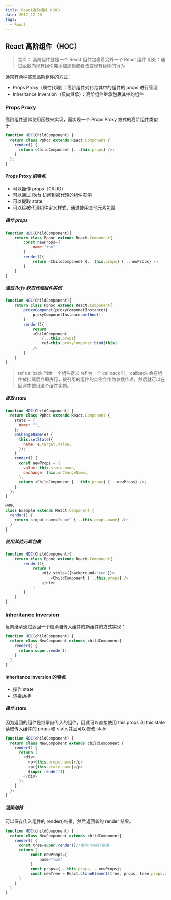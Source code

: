```yaml
---
title: React高价组件（HOC）
date: 2017-12-20
tags:
  - React
---
```


## React 高阶组件（HOC）

> 含义： 高阶组件就是一个 React 组件包裹着另外一个 React 组件
> 用处：通过函数向现有组件类添加逻辑或者改变现有组件的行为

通常有两种实现高阶组件的方式：

- Props Proxy（属性代理）：高阶组件对传给其中的组件的 props 进行管理
- Inheritance Inversion（反向继承）：高阶组件继承包裹其中的组件

### Props Proxy

高阶组件通常使用函数来实现，而实现一个 Props Proxy 方式的高阶组件类似于：

```javascript
function HOC(ChildComponent) {
  return class Pphoc extends React.Component {
    render() {
      return <ChildComponent {...this.props} />;
    }
  };
}
```

#### Props Proxy 的特点

- 可以操作 props（CRUD）
- 可以通过 Refs 访问到被代理的组件实例
- 可以提取 state
- 可以给被代理组件定义样式，通过使用其他元素包裹

##### 操作 props

```javascript
function HOC(ChildComponent){
    return class Pphoc extends React.Component{
        const newProps={
            name:"tom"
        }
        render(){
            return <ChildComponent {...this.props} {...newProps} />
        }
    }
}
```

##### 通过 Refs 获取代理组件实例

```javascript
function HOC(ChildComponent){
    return class Pphoc extends React.Component{
        proxyComponet(proxyComponetInstance){
            proxyComponetInstance.method();
        }
        render(){
            return
            <ChildComponent
                {...this.props}
                ref=this.proxyComponet.bind(this)
            />
        }
    }
}
```

> ref callback
> 当给一个组件定义 ref 为一个 callback 时，callback 会在组件被挂载后立即执行，被引用的组件的实例会作为参数传递，然后就可以在回调中使用这个组件实例。

##### 提取 state

```javascript
function HOC(ChildComponent) {
  return class Pphoc extends React.Component {
    state = {
      name: "",
    };
    onChangeName(e) {
      this.setState({
        name: e.target.value,
      });
    }
    render() {
      const newProps = {
        value: this.state.name,
        onchange: this.onChangeName,
      };
      return <ChildComponent {...this.props} {...newProps} />;
    }
  };
}

@HOC
class Example extends React.Component {
  render() {
    return <input name="name" {...this.props.name} />;
  }
}
```

##### 使用其他元素包裹

```javascript
function HOC(ChildComponent){
    return class Pphoc extends React.Component{
        render(){
            return (
                <div style={{background="red"}}>
                    <ChildComponent {...this.props} />
                </div>
            )
        }
    }
}
```

### Inheritance Inversion

反向继承通过返回一个继承自传入组件的新组件的方式实现：

```javascript
function HOC(childComponent) {
  return class NewComponent extends childComponent{
    render() {
      return super.render();
    }
  }
}
```

#### Inheritance Inversion 的特点

- 操作 state
- 渲染劫持

##### 操作 state

因为返回的组件是继承自传入的组件，因此可以直接使用 this.props 和 this.state 读取传入组件的 props 和 state,并且可以修改 state

```javascript
function HOC(childComponent) {
  return class NewComponent extends childComponent {
    render() {
      return (
        <div>
          <p>{this.props.name}</p>
          <p>{this.state.name}</p>
          {super.render()}
        </div>
      );
    }
  };
}
```

##### 渲染劫持

可以保存传入组件的 render()结果，然后返回新的 render 结果。

```javascript
function HOC(childComponent) {
  return class NewComponent extends childComponent{
    render() {
      const tree=super.render()//保存render结果
      return (
           const newProps={
               name="tom"
           }
           const props={...this.props,...newProps};
           const newTree = React.cloneElement(tree, props, tree.props.children)
      )
    }
  }
}
```

